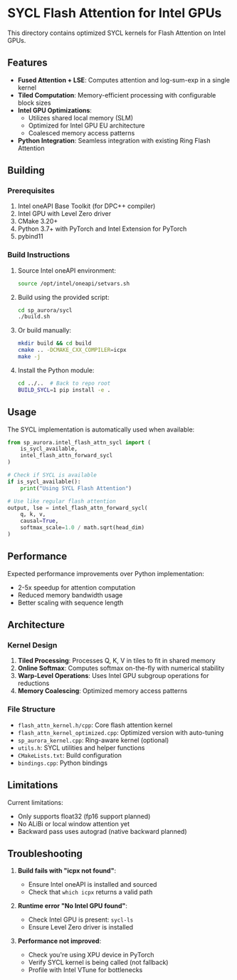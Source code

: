 # SYCL Flash Attention for Intel GPUs

This directory contains optimized SYCL kernels for Flash Attention on Intel GPUs.

## Features

- **Fused Attention + LSE**: Computes attention and log-sum-exp in a single kernel
- **Tiled Computation**: Memory-efficient processing with configurable block sizes
- **Intel GPU Optimizations**: 
  - Utilizes shared local memory (SLM)
  - Optimized for Intel GPU EU architecture
  - Coalesced memory access patterns
- **Python Integration**: Seamless integration with existing Ring Flash Attention

## Building

### Prerequisites

1. Intel oneAPI Base Toolkit (for DPC++ compiler)
2. Intel GPU with Level Zero driver
3. CMake 3.20+
4. Python 3.7+ with PyTorch and Intel Extension for PyTorch
5. pybind11

### Build Instructions

1. Source Intel oneAPI environment:
   ```bash
   source /opt/intel/oneapi/setvars.sh
   ```

2. Build using the provided script:
   ```bash
   cd sp_aurora/sycl
   ./build.sh
   ```

3. Or build manually:
   ```bash
   mkdir build && cd build
   cmake .. -DCMAKE_CXX_COMPILER=icpx
   make -j
   ```

4. Install the Python module:
   ```bash
   cd ../..  # Back to repo root
   BUILD_SYCL=1 pip install -e .
   ```

## Usage

The SYCL implementation is automatically used when available:

```python
from sp_aurora.intel_flash_attn_sycl import (
    is_sycl_available,
    intel_flash_attn_forward_sycl
)

# Check if SYCL is available
if is_sycl_available():
    print("Using SYCL Flash Attention")

# Use like regular flash attention
output, lse = intel_flash_attn_forward_sycl(
    q, k, v,
    causal=True,
    softmax_scale=1.0 / math.sqrt(head_dim)
)
```

## Performance

Expected performance improvements over Python implementation:
- 2-5x speedup for attention computation
- Reduced memory bandwidth usage
- Better scaling with sequence length

## Architecture

### Kernel Design

1. **Tiled Processing**: Processes Q, K, V in tiles to fit in shared memory
2. **Online Softmax**: Computes softmax on-the-fly with numerical stability
3. **Warp-Level Operations**: Uses Intel GPU subgroup operations for reductions
4. **Memory Coalescing**: Optimized memory access patterns

### File Structure

- `flash_attn_kernel.h/cpp`: Core flash attention kernel
- `flash_attn_kernel_optimized.cpp`: Optimized version with auto-tuning
- `sp_aurora_kernel.cpp`: Ring-aware kernel (optional)
- `utils.h`: SYCL utilities and helper functions
- `CMakeLists.txt`: Build configuration
- `bindings.cpp`: Python bindings

## Limitations

Current limitations:
- Only supports float32 (fp16 support planned)
- No ALiBi or local window attention yet
- Backward pass uses autograd (native backward planned)

## Troubleshooting

1. **Build fails with "icpx not found"**:
   - Ensure Intel oneAPI is installed and sourced
   - Check that `which icpx` returns a valid path

2. **Runtime error "No Intel GPU found"**:
   - Check Intel GPU is present: `sycl-ls`
   - Ensure Level Zero driver is installed

3. **Performance not improved**:
   - Check you're using XPU device in PyTorch
   - Verify SYCL kernel is being called (not fallback)
   - Profile with Intel VTune for bottlenecks